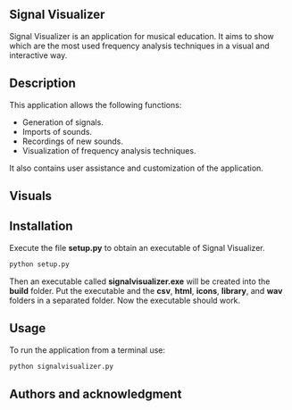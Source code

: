 ## Signal Visualizer

Signal Visualizer is an application for musical education. It aims to show which are the most used frequency analysis techniques in a visual and interactive way.

## Description

This application allows the following functions:

* Generation of signals.
* Imports of sounds.
* Recordings of new sounds.
* Visualization of frequency analysis techniques.

It also contains user assistance and customization of the application.

## Visuals

## Installation

Execute the file **setup.py** to obtain an executable of Signal Visualizer.

```bash
python setup.py
```
Then an executable called **signalvisualizer.exe** will be created into the **build** folder. Put the executable and the **csv**, **html**, **icons**, **library**, and **wav** folders in a separated folder. Now the executable should work.

## Usage

To run the application from a terminal use:

```bash
python signalvisualizer.py
```

## Authors and acknowledgment



